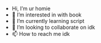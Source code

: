 -  Hi, I’m ur homie
- 👀 I’m interested in with book
- 🌱 I’m currently learning script
- 💞️ I’m looking to collaborate on idk
- 📫 How to reach me idk


<!---
baddywhenurhomey/baddywhenurhomey is a ✨ special ✨ repository because its `README.md` (this file) appears on your GitHub profile.
You can click the Preview link to take a look at your changes.
--->
